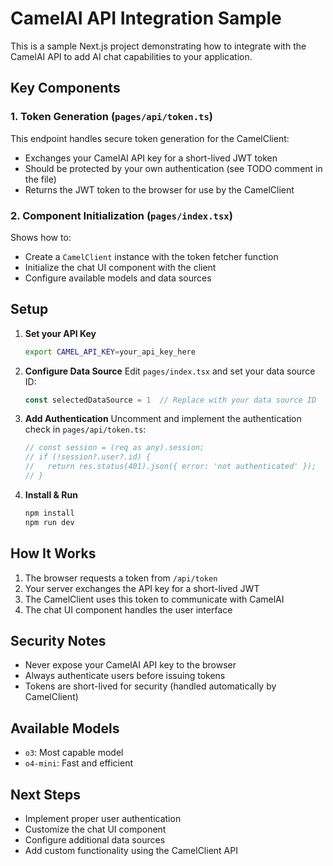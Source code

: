 # CamelAI API Integration Sample

This is a sample Next.js project demonstrating how to integrate with the CamelAI API to add AI chat capabilities to your application.

## Key Components

### 1. Token Generation (`pages/api/token.ts`)
This endpoint handles secure token generation for the CamelClient:
- Exchanges your CamelAI API key for a short-lived JWT token
- Should be protected by your own authentication (see TODO comment in the file)
- Returns the JWT token to the browser for use by the CamelClient

### 2. Component Initialization (`pages/index.tsx`)
Shows how to:
- Create a `CamelClient` instance with the token fetcher function
- Initialize the chat UI component with the client
- Configure available models and data sources

## Setup

1. **Set your API Key**
   ```bash
   export CAMEL_API_KEY=your_api_key_here
   ```

2. **Configure Data Source**
   Edit `pages/index.tsx` and set your data source ID:
   ```javascript
   const selectedDataSource = 1  // Replace with your data source ID
   ```

3. **Add Authentication**
   Uncomment and implement the authentication check in `pages/api/token.ts`:
   ```javascript
   // const session = (req as any).session;
   // if (!session?.user?.id) {
   //   return res.status(401).json({ error: 'not authenticated' });
   // }
   ```

4. **Install & Run**
   ```bash
   npm install
   npm run dev
   ```

## How It Works

1. The browser requests a token from `/api/token`
2. Your server exchanges the API key for a short-lived JWT
3. The CamelClient uses this token to communicate with CamelAI
4. The chat UI component handles the user interface

## Security Notes

- Never expose your CamelAI API key to the browser
- Always authenticate users before issuing tokens
- Tokens are short-lived for security (handled automatically by CamelClient)

## Available Models

- `o3`: Most capable model
- `o4-mini`: Fast and efficient

## Next Steps

- Implement proper user authentication
- Customize the chat UI component
- Configure additional data sources
- Add custom functionality using the CamelClient API